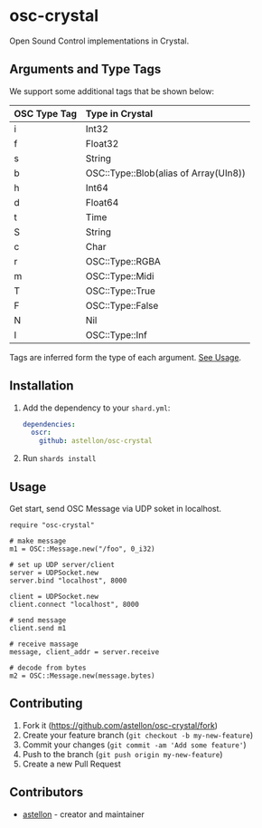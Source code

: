 # osc-crystal

Open Sound Control implementations in Crystal.

## Arguments and Type Tags

We support some additional tags that be
shown below:

|OSC Type Tag|Type in Crystal                      |
|:-----------|:--------------                      |
|i           |Int32                                |
|f           |Float32                              |
|s           |String                               |
|b           |OSC::Type::Blob(alias of Array(UIn8))|
|h           |Int64                                |
|d           |Float64                              |
|t           |Time                                 |
|S           |String                               |
|c           |Char                                 |
|r           |OSC::Type::RGBA                      |
|m           |OSC::Type::Midi                      |
|T           |OSC::Type::True                      |
|F           |OSC::Type::False                     |
|N           |Nil                                  |
|I           |OSC::Type::Inf                       |

Tags are inferred form the type of each argument. [See Usage](https://github.com/astellon/osc-crystal#usage).

## Installation

1. Add the dependency to your `shard.yml`:

   ```yaml
   dependencies:
     oscr:
       github: astellon/osc-crystal
   ```

2. Run `shards install`

## Usage

Get start, send OSC Message via UDP soket in localhost.

```crystal
require "osc-crystal"

# make message
m1 = OSC::Message.new("/foo", 0_i32)

# set up UDP server/client
server = UDPSocket.new
server.bind "localhost", 8000

client = UDPSocket.new
client.connect "localhost", 8000

# send message
client.send m1

# receive massage
message, client_addr = server.receive

# decode from bytes
m2 = OSC::Message.new(message.bytes)
```

## Contributing

1. Fork it (<https://github.com/astellon/osc-crystal/fork>)
2. Create your feature branch (`git checkout -b my-new-feature`)
3. Commit your changes (`git commit -am 'Add some feature'`)
4. Push to the branch (`git push origin my-new-feature`)
5. Create a new Pull Request

## Contributors

- [astellon](https://github.com/astellon) - creator and maintainer
